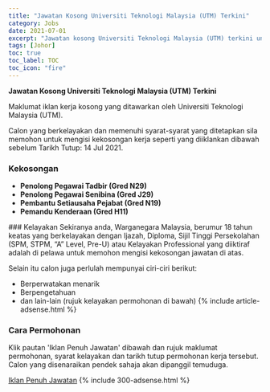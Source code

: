 ```yaml
---
title: "Jawatan Kosong Universiti Teknologi Malaysia (UTM) Terkini" 
category: Jobs 
date: 2021-07-01 
excerpt: "Jawatan kosong Universiti Teknologi Malaysia (UTM) terkini untuk kekosongan Penolong Pegawai Tadbir (Gred N29),Penolong Pegawai Senibina (Gred J29),Pembantu Setiausaha Pejabat (Gred N19),Pemandu Kenderaan (Gred H11)" 
tags: [Johor] 
toc: true 
toc_label: TOC 
toc_icon: "fire" 
--- 
```


**Jawatan Kosong Universiti Teknologi Malaysia (UTM) Terkini**

Maklumat iklan kerja kosong yang ditawarkan oleh Universiti Teknologi Malaysia (UTM). 

Calon yang berkelayakan dan memenuhi syarat-syarat yang ditetapkan sila memohon untuk mengisi kekosongan kerja seperti yang diiklankan dibawah sebelum Tarikh Tutup: 14 Jul 2021. 
### Kekosongan 
<ul>
<li><strong>Penolong Pegawai Tadbir (Gred N29)</strong></li>
<li><strong>Penolong Pegawai Senibina (Gred J29)</strong></li>
<li><strong>Pembantu Setiausaha Pejabat (Gred N19)</strong></li>
<li><strong>Pemandu Kenderaan (Gred H11)</strong></li>
</ul> 
### Kelayakan 
Sekiranya anda, Warganegara Malaysia, berumur 18 tahun keatas yang berkelayakan dengan Ijazah, Diploma, Sijil Tinggi Persekolahan (SPM, STPM, “A” Level, Pre-U) atau Kelayakan Professional yang diiktiraf adalah di pelawa untuk memohon mengisi kekosongan jawatan di atas.

Selain itu calon juga perlulah mempunyai ciri-ciri berikut:
- Berperwatakan menarik
- Berpengetahuan
- dan lain-lain (rujuk kelayakan permohonan di bawah) 
{% include article-adsense.html %} 
### Cara Permohonan 
Klik pautan 'Iklan Penuh Jawatan' dibawah dan rujuk maklumat permohonan, syarat kelayakan dan tarikh tutup permohonan kerja tersebut.
Calon yang disenaraikan pendek sahaja akan dipanggil temuduga.

<a href="https://registrar.utm.my/bsm/career-utm/" class="btn btn--info" target="_blank" rel="nofollow noopenner">Iklan Penuh Jawatan</a> 
{% include 300-adsense.html %} 